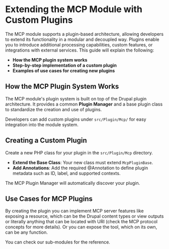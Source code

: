 # Extending the MCP Module with Custom Plugins
The MCP module supports a plugin-based architecture, allowing developers to extend its functionality in a modular and decoupled way. Plugins enable you to introduce additional processing capabilities, custom features, or integrations with external services.
This guide will explain the following:
- **How the MCP plugin system works**
- **Step-by-step implementation of a custom plugin**
- **Examples of use cases for creating new plugins**

## How the MCP Plugin System Works
The MCP module's plugin system is built on top of the Drupal plugin architecture. It provides a common **Plugin Manager** and a base plugin class to standardize the creation and use of plugins.

Developers can add custom plugins under `src/Plugin/Mcp/` for easy integration into the module system.

## Creating a Custom Plugin

Create a new PHP class for your plugin in the `src/Plugin/Mcp` directory.
- **Extend the Base Class**: Your new class must extend `McpPluginBase`.
- **Add Annotations**: Add the required @Annotation to define plugin metadata such as ID, label, and supported contexts.

The MCP Plugin Manager will automatically discover your plugin.

## Use Cases for MCP Plugins

By creating the plugin you can implement MCP server features like exposing a resource, which can be the Drupal content types or view outputs or literally anything that can be located with URI (check the MCP protocol concepts for more details). Or you can expose the tool, which on its own, can be any function.

You can check our sub-modules for the reference.
